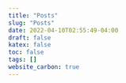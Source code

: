 ```yaml
---
title: "Posts"
slug: "Posts"
date: 2022-04-10T02:55:49-04:00
draft: false
katex: false
toc: false
tags: []
website_carbon: true
---
```






